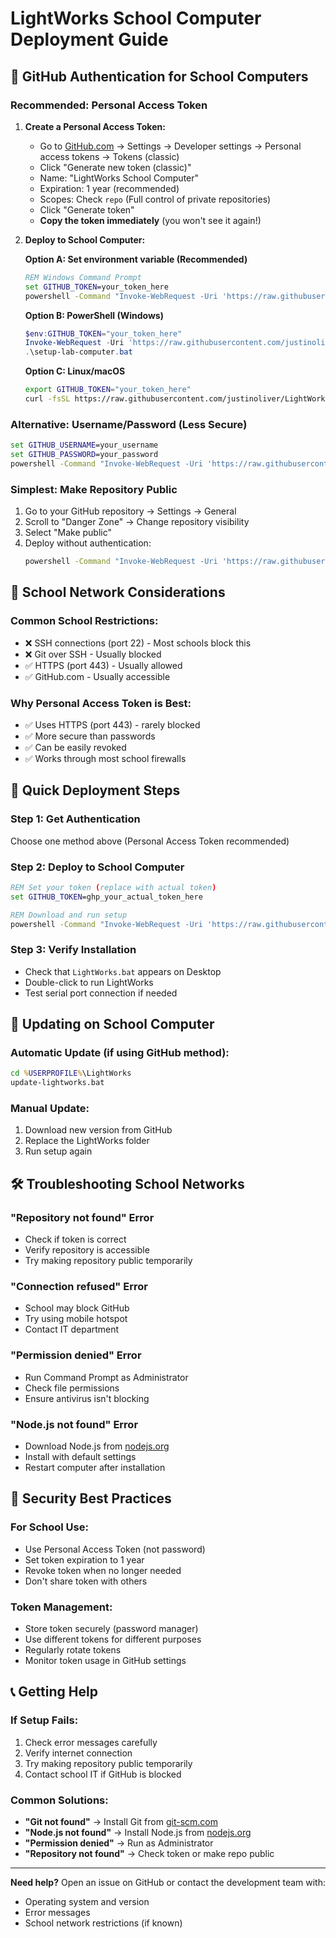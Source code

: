 # LightWorks School Computer Deployment Guide

## 🔑 GitHub Authentication for School Computers

### **Recommended: Personal Access Token**

1. **Create a Personal Access Token:**
   - Go to [GitHub.com](https://github.com) → Settings → Developer settings → Personal access tokens → Tokens (classic)
   - Click "Generate new token (classic)"
   - Name: "LightWorks School Computer"
   - Expiration: 1 year (recommended)
   - Scopes: Check `repo` (Full control of private repositories)
   - Click "Generate token"
   - **Copy the token immediately** (you won't see it again!)

2. **Deploy to School Computer:**

   **Option A: Set environment variable (Recommended)**
   ```cmd
   REM Windows Command Prompt
   set GITHUB_TOKEN=your_token_here
   powershell -Command "Invoke-WebRequest -Uri 'https://raw.githubusercontent.com/justinoliver/LightWorks/main/setup-lab-computer.bat' -OutFile 'setup-lab-computer.bat'; .\setup-lab-computer.bat"
   ```

   **Option B: PowerShell (Windows)**
   ```powershell
   $env:GITHUB_TOKEN="your_token_here"
   Invoke-WebRequest -Uri 'https://raw.githubusercontent.com/justinoliver/LightWorks/main/setup-lab-computer.bat' -OutFile 'setup-lab-computer.bat'
   .\setup-lab-computer.bat
   ```

   **Option C: Linux/macOS**
   ```bash
   export GITHUB_TOKEN="your_token_here"
   curl -fsSL https://raw.githubusercontent.com/justinoliver/LightWorks/main/setup-lab-computer.sh | bash
   ```

### **Alternative: Username/Password (Less Secure)**
```cmd
set GITHUB_USERNAME=your_username
set GITHUB_PASSWORD=your_password
powershell -Command "Invoke-WebRequest -Uri 'https://raw.githubusercontent.com/justinoliver/LightWorks/main/setup-lab-computer.bat' -OutFile 'setup-lab-computer.bat'; .\setup-lab-computer.bat"
```

### **Simplest: Make Repository Public**
1. Go to your GitHub repository → Settings → General
2. Scroll to "Danger Zone" → Change repository visibility
3. Select "Make public"
4. Deploy without authentication:
   ```cmd
   powershell -Command "Invoke-WebRequest -Uri 'https://raw.githubusercontent.com/justinoliver/LightWorks/main/setup-lab-computer.bat' -OutFile 'setup-lab-computer.bat'; .\setup-lab-computer.bat"
   ```

## 🏫 School Network Considerations

### **Common School Restrictions:**
- ❌ SSH connections (port 22) - Most schools block this
- ❌ Git over SSH - Usually blocked
- ✅ HTTPS (port 443) - Usually allowed
- ✅ GitHub.com - Usually accessible

### **Why Personal Access Token is Best:**
- ✅ Uses HTTPS (port 443) - rarely blocked
- ✅ More secure than passwords
- ✅ Can be easily revoked
- ✅ Works through most school firewalls

## 🚀 Quick Deployment Steps

### **Step 1: Get Authentication**
Choose one method above (Personal Access Token recommended)

### **Step 2: Deploy to School Computer**
```cmd
REM Set your token (replace with actual token)
set GITHUB_TOKEN=ghp_your_actual_token_here

REM Download and run setup
powershell -Command "Invoke-WebRequest -Uri 'https://raw.githubusercontent.com/justinoliver/LightWorks/main/setup-lab-computer.bat' -OutFile 'setup-lab-computer.bat'; .\setup-lab-computer.bat"
```

### **Step 3: Verify Installation**
- Check that `LightWorks.bat` appears on Desktop
- Double-click to run LightWorks
- Test serial port connection if needed

## 🔄 Updating on School Computer

### **Automatic Update (if using GitHub method):**
```cmd
cd %USERPROFILE%\LightWorks
update-lightworks.bat
```

### **Manual Update:**
1. Download new version from GitHub
2. Replace the LightWorks folder
3. Run setup again

## 🛠️ Troubleshooting School Networks

### **"Repository not found" Error**
- Check if token is correct
- Verify repository is accessible
- Try making repository public temporarily

### **"Connection refused" Error**
- School may block GitHub
- Try using mobile hotspot
- Contact IT department

### **"Permission denied" Error**
- Run Command Prompt as Administrator
- Check file permissions
- Ensure antivirus isn't blocking

### **"Node.js not found" Error**
- Download Node.js from [nodejs.org](https://nodejs.org/)
- Install with default settings
- Restart computer after installation

## 🔐 Security Best Practices

### **For School Use:**
- Use Personal Access Token (not password)
- Set token expiration to 1 year
- Revoke token when no longer needed
- Don't share token with others

### **Token Management:**
- Store token securely (password manager)
- Use different tokens for different purposes
- Regularly rotate tokens
- Monitor token usage in GitHub settings

## 📞 Getting Help

### **If Setup Fails:**
1. Check error messages carefully
2. Verify internet connection
3. Try making repository public temporarily
4. Contact school IT if GitHub is blocked

### **Common Solutions:**
- **"Git not found"** → Install Git from [git-scm.com](https://git-scm.com/)
- **"Node.js not found"** → Install Node.js from [nodejs.org](https://nodejs.org/)
- **"Permission denied"** → Run as Administrator
- **"Repository not found"** → Check token or make repo public

---

**Need help?** Open an issue on GitHub or contact the development team with:
- Operating system and version
- Error messages
- School network restrictions (if known)


